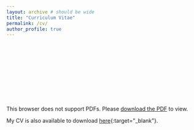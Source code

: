 ```yaml
---
layout: archive # should be wide
title: "Curriculum Vitae"
permalink: /cv/
author_profile: true
---
```


<object data="../files/cv.pdf" type="application/pdf" width="700px" height="700px">
    <embed src="../files/cv.pdf">
        <p>This browser does not support PDFs. Please <a href="../files/cv.pdf">download the PDF</a> to view.</p>
    </embed>
</object>

My CV is also available to download [here](../files/cv.pdf "Jiang Peng's CV"){:target="_blank"}. 
